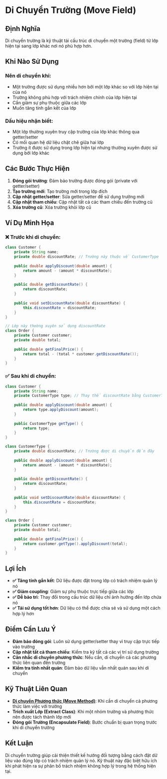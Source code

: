 # **Di Chuyển Trường (Move Field)**

## **Định Nghĩa**
Di chuyển trường là kỹ thuật tái cấu trúc di chuyển một trường (field) từ lớp hiện tại sang lớp khác nơi nó phù hợp hơn.

## **Khi Nào Sử Dụng**

### **Nên di chuyển khi:**
- Một trường được sử dụng nhiều hơn bởi một lớp khác so với lớp hiện tại của nó
- Trường không phù hợp với trách nhiệm chính của lớp hiện tại
- Cần giảm sự phụ thuộc giữa các lớp
- Muốn tăng tính gắn kết của lớp

### **Dấu hiệu nhận biết:**
- Một lớp thường xuyên truy cập trường của lớp khác thông qua getter/setter
- Có mối quan hệ dữ liệu chặt chẽ giữa hai lớp
- Trường ít được sử dụng trong lớp hiện tại nhưng thường xuyên được sử dụng bởi lớp khác

## **Các Bước Thực Hiện**

1. **Đóng gói trường**: Đảm bảo trường được đóng gói (private với getter/setter)
2. **Tạo trường mới**: Tạo trường mới trong lớp đích
3. **Cập nhật getter/setter**: Sửa getter/setter để sử dụng trường mới
4. **Cập nhật tham chiếu**: Cập nhật tất cả các tham chiếu đến trường cũ
5. **Xóa trường cũ**: Xóa trường khỏi lớp cũ

## **Ví Dụ Minh Họa**

### **❌ Trước khi di chuyển:**
```java
class Customer {
    private String name;
    private double discountRate; // Trường này thuộc về CustomerType
    
    public double applyDiscount(double amount) {
        return amount - (amount * discountRate);
    }
    
    public double getDiscountRate() {
        return discountRate;
    }
    
    public void setDiscountRate(double discountRate) {
        this.discountRate = discountRate;
    }
}

// Lớp này thường xuyên sử dụng discountRate
class Order {
    private Customer customer;
    private double total;
    
    public double getFinalPrice() {
        return total - (total * customer.getDiscountRate());
    }
}
```

### **✅ Sau khi di chuyển:**
```java
class Customer {
    private String name;
    private CustomerType type; // Thay thế discountRate bằng CustomerType
    
    public double applyDiscount(double amount) {
        return type.applyDiscount(amount);
    }
    
    public CustomerType getType() {
        return type;
    }
}

class CustomerType {
    private double discountRate; // Trường được di chuyển đến đây
    
    public double applyDiscount(double amount) {
        return amount - (amount * discountRate);
    }
    
    public double getDiscountRate() {
        return discountRate;
    }
    
    public void setDiscountRate(double discountRate) {
        this.discountRate = discountRate;
    }
}

class Order {
    private Customer customer;
    private double total;
    
    public double getFinalPrice() {
        return customer.getType().applyDiscount(total);
    }
}
```

## **Lợi Ích**

- **✅ Tăng tính gắn kết**: Dữ liệu được đặt trong lớp có trách nhiệm quản lý nó
- **✅ Giảm coupling**: Giảm sự phụ thuộc trực tiếp giữa các lớp
- **✅ Dễ bảo trì**: Thay đổi trong cấu trúc dữ liệu chỉ ảnh hưởng đến lớp chứa nó
- **✅ Tái sử dụng tốt hơn**: Dữ liệu có thể được chia sẻ và sử dụng một cách hợp lý hơn

## **Điểm Cần Lưu Ý**

- **Đảm bảo đóng gói**: Luôn sử dụng getter/setter thay vì truy cập trực tiếp vào trường
- **Cập nhật tất cả tham chiếu**: Kiểm tra kỹ tất cả các vị trí sử dụng trường
- **Cân nhắc di chuyển phương thức**: Nếu cần, di chuyển cả các phương thức liên quan đến trường
- **Kiểm tra tính nhất quán**: Đảm bảo dữ liệu vẫn nhất quán sau khi di chuyển

## **Kỹ Thuật Liên Quan**

- **[Di chuyển Phương thức (Move Method)](./1-move-method.md)**: Khi cần di chuyển cả phương thức làm việc với trường
- **Trích xuất Lớp (Extract Class)**: Khi một nhóm trường và phương thức nên được tách thành lớp mới
- **Đóng gói Trường (Encapsulate Field)**: Bước chuẩn bị quan trọng trước khi di chuyển trường

## **Kết Luận**

Di chuyển trường giúp cải thiện thiết kế hướng đối tượng bằng cách đặt dữ liệu vào đúng lớp có trách nhiệm quản lý nó. Kỹ thuật này đặc biệt hữu ích khi phát hiện ra sự phân bố trách nhiệm không hợp lý trong hệ thống hiện tại.